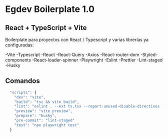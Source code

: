 # Egdev Boilerplate 1.0

## React + TypeScript + Vite

Boilerplate para proyectos con React / Typescript y varias librerías ya configuradas:

-Vite
-Typescript
-React
-React-Query
-Axios
-React-router-dom
-Styled-components
-React-loader-spinner
-Playwright
-Eslint
-Prettier
-Lint-staged
-Husky

## Comandos

```js
  "scripts": {
    "dev": "vite",
    "build": "tsc && vite build",
    "lint": "eslint . --ext ts,tsx --report-unused-disable-directives --max-warnings 0",
    "preview": "vite preview",
    "prepare": "husky",
    "pre-commit": "lint-staged"
    "test": "npx playwright test"
  }
```
